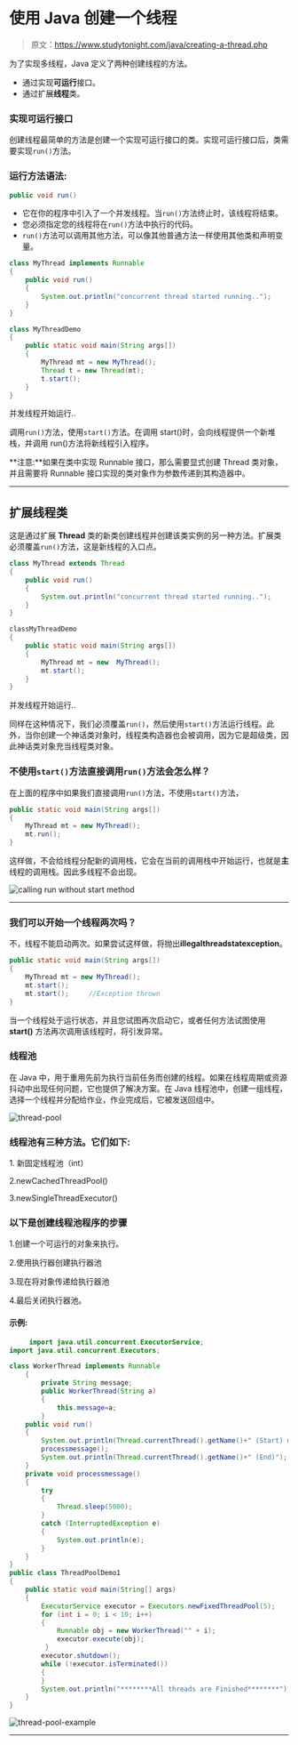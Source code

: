 # 使用 Java 创建一个线程

> 原文：<https://www.studytonight.com/java/creating-a-thread.php>

为了实现多线程，Java 定义了两种创建线程的方法。

*   通过实现**可运行**接口。
*   通过扩展**线程**类。

### 实现可运行接口

创建线程最简单的方法是创建一个实现可运行接口的类。实现可运行接口后，类需要实现`run()`方法。

### 运行方法语法:

```java
public void run()
```

*   它在你的程序中引入了一个并发线程。当`run()`方法终止时，该线程将结束。
*   您必须指定您的线程将在`run()`方法中执行的代码。
*   `run()`方法可以调用其他方法，可以像其他普通方法一样使用其他类和声明变量。

```java
class MyThread implements Runnable
{
    public void run()
    {
        System.out.println("concurrent thread started running..");
    }
}

class MyThreadDemo
{
    public static void main(String args[])
    {
        MyThread mt = new MyThread();
        Thread t = new Thread(mt);
        t.start();
    }
} 
```

并发线程开始运行..

调用`run()`方法，使用`start()`方法。在调用 start()时，会向线程提供一个新堆栈，并调用 run()方法将新线程引入程序。

**注意:**如果在类中实现 Runnable 接口，那么需要显式创建 Thread 类对象，并且需要将 Runnable 接口实现的类对象作为参数传递到其构造器中。

* * *

## 扩展线程类

这是通过扩展 **Thread** 类的新类创建线程并创建该类实例的另一种方法。扩展类必须覆盖`run()`方法，这是新线程的入口点。

```java
class MyThread extends Thread
{
 	public void run()
 	{
  		System.out.println("concurrent thread started running..");
 	}
}

classMyThreadDemo
{
 	public static void main(String args[])
 	{
  		MyThread mt = new  MyThread();
  		mt.start();
 	}
}
```

并发线程开始运行..

同样在这种情况下，我们必须覆盖`run()`，然后使用`start()`方法运行线程。此外，当你创建一个神话类对象时，线程类构造器也会被调用，因为它是超级类，因此神话类对象充当线程类对象。

### 不使用`start()`方法直接调用`run()`方法会怎么样？

在上面的程序中如果我们直接调用`run()`方法，不使用`start()`方法，

```java
public static void main(String args[])
{
 	MyThread mt = new MyThread();
	mt.run();
}
```

这样做，不会给线程分配新的调用栈，它会在当前的调用栈中开始运行，也就是**主**线程的调用栈。因此多线程不会出现。

![calling run without start method](img/4070bfbc5402435e946d3b72a4453ef8.png)

* * *

### 我们可以开始一个线程两次吗？

不，线程不能启动两次。如果尝试这样做，将抛出**illegalthreadstatexception**。

```java
public static void main(String args[])
{
 	MyThread mt = new MyThread();
 	mt.start();
 	mt.start();		//Exception thrown
}
```

当一个线程处于运行状态，并且您试图再次启动它，或者任何方法试图使用 **start()** 方法再次调用该线程时，将引发异常。

### 线程池

在 Java 中，用于重用先前为执行当前任务而创建的线程。如果在线程周期或资源抖动中出现任何问题，它也提供了解决方案。在 Java 线程池中，创建一组线程，选择一个线程并分配给作业，作业完成后，它被发送回组中。

![thread-pool](img/39f304f62d68d7816f6a3c26e12bd59c.png)

### 线程池有三种方法。它们如下:

1\. 新固定线程池（int）

2.newCachedThreadPool()

3.newSingleThreadExecutor()

### 以下是创建线程池程序的步骤

1.创建一个可运行的对象来执行。

2.使用执行器创建执行器池

3.现在将对象传递给执行器池

4.最后关闭执行器池。

#### **示例:**

```java
	 import java.util.concurrent.ExecutorService;
import java.util.concurrent.Executors;

class WorkerThread implements Runnable 
	{
		private String message;
		public WorkerThread(String a)
		{
			this.message=a;
		}
    public void run() 
	{
        System.out.println(Thread.currentThread().getName()+" (Start) message = "+message);
        processmessage();
        System.out.println(Thread.currentThread().getName()+" (End)");
    }
    private void processmessage() 
	{
        try 
		{  
			Thread.sleep(5000);  
		} 
		catch (InterruptedException e) 
		{
			System.out.println(e);
		}
    }
}
public class ThreadPoolDemo1 
{ 
    public static void main(String[] args) 
	{
        ExecutorService executor = Executors.newFixedThreadPool(5);
        for (int i = 0; i < 10; i++) 
		{
            Runnable obj = new WorkerThread("" + i);
            executor.execute(obj);
         }
        executor.shutdown();
        while (!executor.isTerminated()) 
		{
        }
        System.out.println("********All threads are Finished********");
    }
} 

```

![thread-pool-example](img/e2d11c2ef380865c1a04b30428a87734.png)

* * *